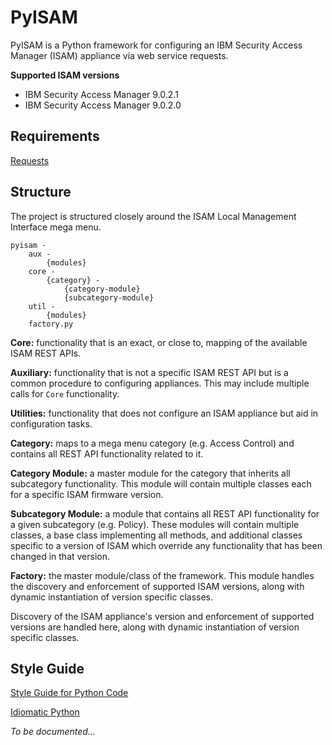 # PyISAM

PyISAM is a Python framework for configuring an IBM Security Access Manager (ISAM) appliance via web service requests.

**Supported ISAM versions**
* IBM Security Access Manager 9.0.2.1
* IBM Security Access Manager 9.0.2.0

## Requirements

[Requests](http://docs.python-requests.org/en/master)

## Structure

The project is structured closely around the ISAM Local Management Interface mega menu.

```
pyisam -
    aux -
        {modules}
    core -
        {category} -
            {category-module}
            {subcategory-module}
    util -
        {modules}
    factory.py
```

**Core:** functionality that is an exact, or close to, mapping of the available ISAM REST APIs.

**Auxiliary:** functionality that is not a specific ISAM REST API but is a common procedure to configuring appliances. This may include multiple calls for `Core` functionality.

**Utilities:** functionality that does not configure an ISAM appliance but aid in configuration tasks.

**Category:** maps to a mega menu category (e.g. Access Control) and contains all REST API functionality related to it.

**Category Module:** a master module for the category that inherits all subcategory functionality. This module will contain multiple classes each for a specific ISAM firmware version.

**Subcategory Module:** a module that contains all REST API functionality for a given subcategory (e.g. Policy). These modules will contain multiple classes, a base class implementing all methods, and additional classes specific to a version of ISAM which override any functionality that has been changed in that version.

**Factory:** the master module/class of the framework. This module handles the discovery and enforcement of supported ISAM versions, along with dynamic instantiation of version specific classes.

Discovery of the ISAM appliance's version and enforcement of supported versions are handled here, along with dynamic instantiation of version specific classes.

## Style Guide

[Style Guide for Python Code](https://www.python.org/dev/peps/pep-0008)

[Idiomatic Python](http://python.net/~goodger/projects/pycon/2007/idiomatic/handout.html)

*To be documented...*
